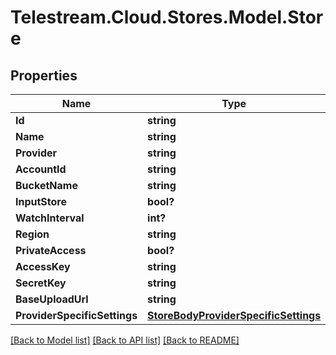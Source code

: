 # Telestream.Cloud.Stores.Model.Store
## Properties

Name | Type | Description | Notes
------------ | ------------- | ------------- | -------------
**Id** | **string** |  | [optional] 
**Name** | **string** |  | [optional] 
**Provider** | **string** |  | [optional] 
**AccountId** | **string** |  | [optional] 
**BucketName** | **string** |  | [optional] 
**InputStore** | **bool?** |  | [optional] 
**WatchInterval** | **int?** |  | [optional] 
**Region** | **string** |  | [optional] 
**PrivateAccess** | **bool?** |  | [optional] 
**AccessKey** | **string** |  | [optional] 
**SecretKey** | **string** |  | [optional] 
**BaseUploadUrl** | **string** |  | [optional] 
**ProviderSpecificSettings** | [**StoreBodyProviderSpecificSettings**](StoreBodyProviderSpecificSettings.md) |  | [optional] 

[[Back to Model list]](../README.md#documentation-for-models) [[Back to API list]](../README.md#documentation-for-api-endpoints) [[Back to README]](../README.md)

